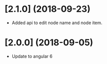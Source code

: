 <a name="2.1.0"></a>
# [2.1.0] (2018-09-23)

* Added api to edit node name and node item.

<a name="2.0.0"></a>
# [2.0.0] (2018-09-05)

* Update to angular 6